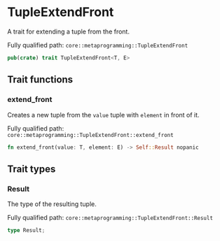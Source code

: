 # TupleExtendFront

A trait for extending a tuple from the front.

Fully qualified path: `core::metaprogramming::TupleExtendFront`

```rust
pub(crate) trait TupleExtendFront<T, E>
```

## Trait functions

### extend_front

Creates a new tuple from the `value` tuple with `element` in front of it.

Fully qualified path: `core::metaprogramming::TupleExtendFront::extend_front`

```rust
fn extend_front(value: T, element: E) -> Self::Result nopanic
```


## Trait types

### Result

The type of the resulting tuple.

Fully qualified path: `core::metaprogramming::TupleExtendFront::Result`

```rust
type Result;
```


